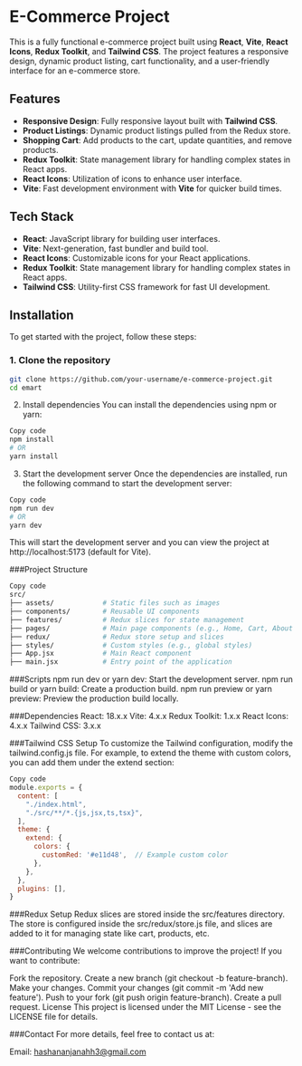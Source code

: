 # E-Commerce Project

This is a fully functional e-commerce project built using **React**, **Vite**, **React Icons**, **Redux Toolkit**, and **Tailwind CSS**. The project features a responsive design, dynamic product listing, cart functionality, and a user-friendly interface for an e-commerce store.

## Features

- **Responsive Design**: Fully responsive layout built with **Tailwind CSS**.
- **Product Listings**: Dynamic product listings pulled from the Redux store.
- **Shopping Cart**: Add products to the cart, update quantities, and remove products.
- **Redux Toolkit**: State management library for handling complex states in React apps.
- **React Icons**: Utilization of icons to enhance user interface.
- **Vite**: Fast development environment with **Vite** for quicker build times.

## Tech Stack

- **React**: JavaScript library for building user interfaces.
- **Vite**: Next-generation, fast bundler and build tool.
- **React Icons**: Customizable icons for your React applications.
- **Redux Toolkit**: State management library for handling complex states in React apps.
- **Tailwind CSS**: Utility-first CSS framework for fast UI development.

## Installation

To get started with the project, follow these steps:

### 1. Clone the repository

```bash
git clone https://github.com/your-username/e-commerce-project.git
cd emart
```
2. Install dependencies
You can install the dependencies using npm or yarn:

```bash
Copy code
npm install
# OR
yarn install
```
3. Start the development server
Once the dependencies are installed, run the following command to start the development server:

```bash
Copy code
npm run dev
# OR
yarn dev
```
This will start the development server and you can view the project at http://localhost:5173 (default for Vite).

###Project Structure
```bash
Copy code
src/
├── assets/            # Static files such as images
├── components/        # Reusable UI components
├── features/          # Redux slices for state management
├── pages/             # Main page components (e.g., Home, Cart, About Us)
├── redux/             # Redux store setup and slices
├── styles/            # Custom styles (e.g., global styles)
├── App.jsx            # Main React component
├── main.jsx           # Entry point of the application
```
###Scripts
npm run dev or yarn dev: Start the development server.
npm run build or yarn build: Create a production build.
npm run preview or yarn preview: Preview the production build locally.

###Dependencies
React: 18.x.x
Vite: 4.x.x
Redux Toolkit: 1.x.x
React Icons: 4.x.x
Tailwind CSS: 3.x.x

###Tailwind CSS Setup
To customize the Tailwind configuration, modify the tailwind.config.js file. For example, to extend the theme with custom colors, you can add them under the extend section:

```javascript
Copy code
module.exports = {
  content: [
    "./index.html",
    "./src/**/*.{js,jsx,ts,tsx}",
  ],
  theme: {
    extend: {
      colors: {
        customRed: '#e11d48',  // Example custom color
      },
    },
  },
  plugins: [],
}
```
###Redux Setup
Redux slices are stored inside the src/features directory.
The store is configured inside the src/redux/store.js file, and slices are added to it for managing state like cart, products, etc.

###Contributing
We welcome contributions to improve the project! If you want to contribute:

Fork the repository.
Create a new branch (git checkout -b feature-branch).
Make your changes.
Commit your changes (git commit -m 'Add new feature').
Push to your fork (git push origin feature-branch).
Create a pull request.
License
This project is licensed under the MIT License - see the LICENSE file for details.

###Contact
For more details, feel free to contact us at:

Email: hashananjanahh3@gmail.com
